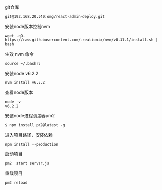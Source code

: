 git仓库

```
git@192.168.20.240:omg/react-admin-deploy.git

```


安装node版本控制nvm
```
wget -qO- https://raw.githubusercontent.com/creationix/nvm/v0.31.1/install.sh | bash
```

生效 nvm 命令 
```
source ~/.bashrc
```

安装node v6.2.2
```
nvm install v6.2.2
```
查看node版本
```
node -v
v6.2.2
```

安装node进程调度器pm2
```
$ npm install pm2@latest -g
```

进入项目路径，安装依赖
```
npm install --production
```
启动项目
```
pm2  start server.js
```

重载项目
```
pm2 reload
```
